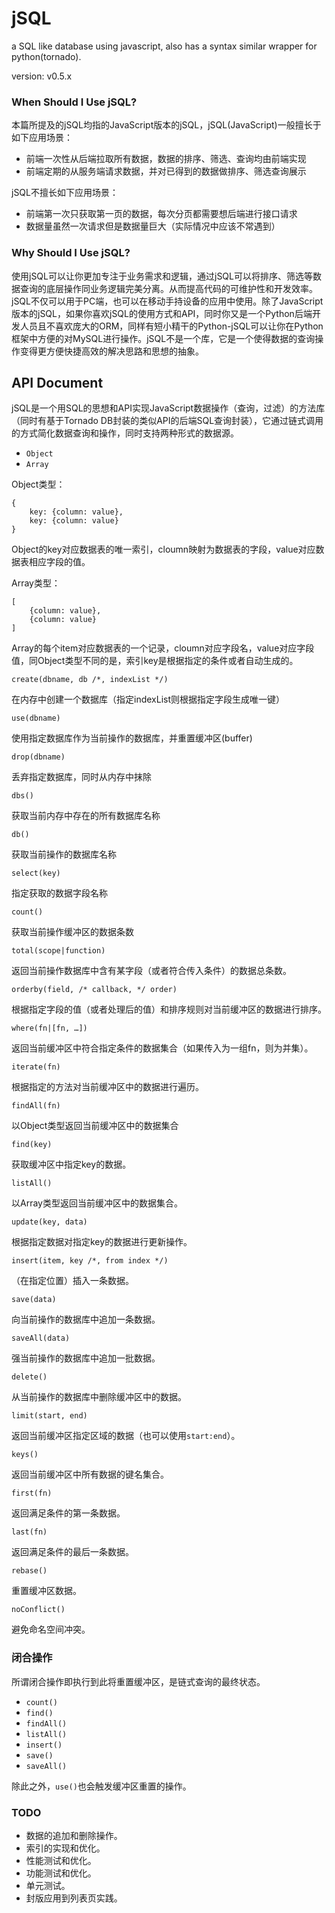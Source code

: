 jSQL
====

a SQL like database using javascript, also has a syntax similar wrapper for python(tornado).

version: v0.5.x

### When Should I Use jSQL?

本篇所提及的jSQL均指的JavaScript版本的jSQL，jSQL(JavaScript)一般擅长于如下应用场景：

- 前端一次性从后端拉取所有数据，数据的排序、筛选、查询均由前端实现
- 前端定期的从服务端请求数据，并对已得到的数据做排序、筛选查询展示

jSQL不擅长如下应用场景：

- 前端第一次只获取第一页的数据，每次分页都需要想后端进行接口请求
- 数据量虽然一次请求但是数据量巨大（实际情况中应该不常遇到）

### Why Should I Use jSQL?

使用jSQL可以让你更加专注于业务需求和逻辑，通过jSQL可以将排序、筛选等数据查询的底层操作同业务逻辑完美分离。从而提高代码的可维护性和开发效率。jSQL不仅可以用于PC端，也可以在移动手持设备的应用中使用。除了JavaScript版本的jSQL，如果你喜欢jSQL的使用方式和API，同时你又是一个Python后端开发人员且不喜欢庞大的ORM，同样有短小精干的Python-jSQL可以让你在Python框架中方便的对MySQL进行操作。jSQL不是一个库，它是一个使得数据的查询操作变得更方便快捷高效的解决思路和思想的抽象。

## API Document

jSQL是一个用SQL的思想和API实现JavaScript数据操作（查询，过滤）的方法库（同时有基于Tornado DB封装的类似API的后端SQL查询封装），它通过链式调用的方式简化数据查询和操作，同时支持两种形式的数据源。

- `Object`
- `Array`

Object类型：

	{
		key: {column: value},
		key: {column: value}
	}

Object的key对应数据表的唯一索引，cloumn映射为数据表的字段，value对应数据表相应字段的值。

Array类型：

	[
		{column: value},
		{column: value}
	]

Array的每个item对应数据表的一个记录，cloumn对应字段名，value对应字段值，同Object类型不同的是，索引key是根据指定的条件或者自动生成的。

`create(dbname, db /*, indexList */)`

在内存中创建一个数据库（指定indexList则根据指定字段生成唯一键）

`use(dbname)`

使用指定数据库作为当前操作的数据库，并重置缓冲区(buffer)

`drop(dbname)`

丢弃指定数据库，同时从内存中抹除

`dbs()`

获取当前内存中存在的所有数据库名称

`db()`

获取当前操作的数据库名称

`select(key)`

指定获取的数据字段名称

`count()`

获取当前操作缓冲区的数据条数

`total(scope|function)`

返回当前操作数据库中含有某字段（或者符合传入条件）的数据总条数。

`orderby(field, /* callback, */ order)`

根据指定字段的值（或者处理后的值）和排序规则对当前缓冲区的数据进行排序。

`where(fn|[fn, …])`

返回当前缓冲区中符合指定条件的数据集合（如果传入为一组fn，则为并集）。

`iterate(fn)`

根据指定的方法对当前缓冲区中的数据进行遍历。

`findAll(fn)`

以Object类型返回当前缓冲区中的数据集合

`find(key)`

获取缓冲区中指定key的数据。

`listAll()`

以Array类型返回当前缓冲区中的数据集合。

`update(key, data)`

根据指定数据对指定key的数据进行更新操作。

`insert(item, key /*, from index */)`

（在指定位置）插入一条数据。

`save(data)`

向当前操作的数据库中追加一条数据。

`saveAll(data)`

强当前操作的数据库中追加一批数据。

`delete()`

从当前操作的数据库中删除缓冲区中的数据。

`limit(start, end)`

返回当前缓冲区指定区域的数据（也可以使用`start:end`）。

`keys()`

返回当前缓冲区中所有数据的键名集合。

`first(fn)`

返回满足条件的第一条数据。

`last(fn)`

返回满足条件的最后一条数据。

`rebase()`

重置缓冲区数据。

`noConflict()`

避免命名空间冲突。

### 闭合操作

所谓闭合操作即执行到此将重置缓冲区，是链式查询的最终状态。

- `count()`
- `find()`
- `findAll()`
- `listAll()`
- `insert()`
- `save()`
- `saveAll()`

除此之外，`use()`也会触发缓冲区重置的操作。

### TODO

- 数据的追加和删除操作。
- 索引的实现和优化。
- 性能测试和优化。
- 功能测试和优化。
- 单元测试。
- 封版应用到列表页实践。